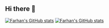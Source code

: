 ## Hi there 👋

<!--
**farhan-t-dev/farhan-t-dev** is a ✨ _special_ ✨ repository because its `README.md` (this file) appears on your GitHub profile.

Here are some ideas to get you started:

- 🔭 I’m currently working on ...
- 🌱 I’m currently learning ...
- 👯 I’m looking to collaborate on ...
- 🤔 I’m looking for help with ...
- 💬 Ask me about ...
- 📫 How to reach me: ...
- 😄 Pronouns: ...
- ⚡ Fun fact: ...
-->
[![Farhan's GitHub stats](https://github-readme-stats.vercel.app/api?username=Farhan-t-dev&theme=dracula&hide=contribs,stars,prs)](https://github.com/anuraghazra/github-readme-stats)
[![Farhan's GitHub stats](https://github-readme-stats.vercel.app/api?username=Farhan-t-dev&theme=radical&layout=compact)](https://github.com/anuraghazra/github-readme-stats)
